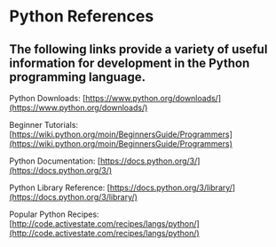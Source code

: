 # Python References

## The following links provide a variety of useful information for development in the Python programming language.

Python Downloads: [https://www.python.org/downloads/](https://www.python.org/downloads/)

Beginner Tutorials: [https://wiki.python.org/moin/BeginnersGuide/Programmers](https://wiki.python.org/moin/BeginnersGuide/Programmers)

Python Documentation: [https://docs.python.org/3/](https://docs.python.org/3/)

Python Library Reference: [https://docs.python.org/3/library/](https://docs.python.org/3/library/)

Popular Python Recipes: [http://code.activestate.com/recipes/langs/python/](http://code.activestate.com/recipes/langs/python/)

